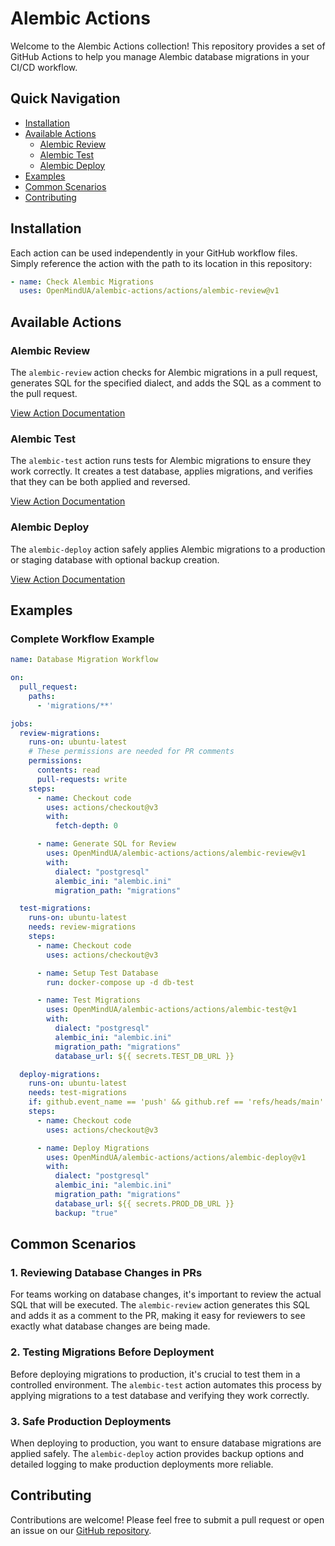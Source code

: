 # Alembic Actions

Welcome to the Alembic Actions collection! This repository provides a set of GitHub Actions to help you manage Alembic database migrations in your CI/CD workflow.

## Quick Navigation

- [Installation](#installation)
- [Available Actions](#available-actions)
  - [Alembic Review](#alembic-review)
  - [Alembic Test](#alembic-test)
  - [Alembic Deploy](#alembic-deploy)
- [Examples](#examples)
- [Common Scenarios](#common-scenarios)
- [Contributing](#contributing)

## Installation

Each action can be used independently in your GitHub workflow files. Simply reference the action with the path to its location in this repository:

```yaml
- name: Check Alembic Migrations
  uses: OpenMindUA/alembic-actions/actions/alembic-review@v1
```

## Available Actions

### Alembic Review

The `alembic-review` action checks for Alembic migrations in a pull request, generates SQL for the specified dialect, and adds the SQL as a comment to the pull request.

[View Action Documentation](./actions/alembic-review/README.md)

### Alembic Test

The `alembic-test` action runs tests for Alembic migrations to ensure they work correctly. It creates a test database, applies migrations, and verifies that they can be both applied and reversed.

[View Action Documentation](./actions/alembic-test/README.md)

### Alembic Deploy

The `alembic-deploy` action safely applies Alembic migrations to a production or staging database with optional backup creation.

[View Action Documentation](./actions/alembic-deploy/README.md)

## Examples

### Complete Workflow Example

```yaml
name: Database Migration Workflow

on:
  pull_request:
    paths:
      - 'migrations/**'

jobs:
  review-migrations:
    runs-on: ubuntu-latest
    # These permissions are needed for PR comments
    permissions:
      contents: read
      pull-requests: write
    steps:
      - name: Checkout code
        uses: actions/checkout@v3
        with:
          fetch-depth: 0

      - name: Generate SQL for Review
        uses: OpenMindUA/alembic-actions/actions/alembic-review@v1
        with:
          dialect: "postgresql"
          alembic_ini: "alembic.ini"
          migration_path: "migrations"

  test-migrations:
    runs-on: ubuntu-latest
    needs: review-migrations
    steps:
      - name: Checkout code
        uses: actions/checkout@v3

      - name: Setup Test Database
        run: docker-compose up -d db-test

      - name: Test Migrations
        uses: OpenMindUA/alembic-actions/actions/alembic-test@v1
        with:
          dialect: "postgresql"
          alembic_ini: "alembic.ini"
          migration_path: "migrations"
          database_url: ${{ secrets.TEST_DB_URL }}

  deploy-migrations:
    runs-on: ubuntu-latest
    needs: test-migrations
    if: github.event_name == 'push' && github.ref == 'refs/heads/main'
    steps:
      - name: Checkout code
        uses: actions/checkout@v3

      - name: Deploy Migrations
        uses: OpenMindUA/alembic-actions/actions/alembic-deploy@v1
        with:
          dialect: "postgresql"
          alembic_ini: "alembic.ini"
          migration_path: "migrations"
          database_url: ${{ secrets.PROD_DB_URL }}
          backup: "true"
```

## Common Scenarios

### 1. Reviewing Database Changes in PRs

For teams working on database changes, it's important to review the actual SQL that will be executed. The `alembic-review` action generates this SQL and adds it as a comment to the PR, making it easy for reviewers to see exactly what database changes are being made.

### 2. Testing Migrations Before Deployment

Before deploying migrations to production, it's crucial to test them in a controlled environment. The `alembic-test` action automates this process by applying migrations to a test database and verifying they work correctly.

### 3. Safe Production Deployments

When deploying to production, you want to ensure database migrations are applied safely. The `alembic-deploy` action provides backup options and detailed logging to make production deployments more reliable.

## Contributing

Contributions are welcome! Please feel free to submit a pull request or open an issue on our [GitHub repository](https://github.com/OpenMindUA/alembic-actions).